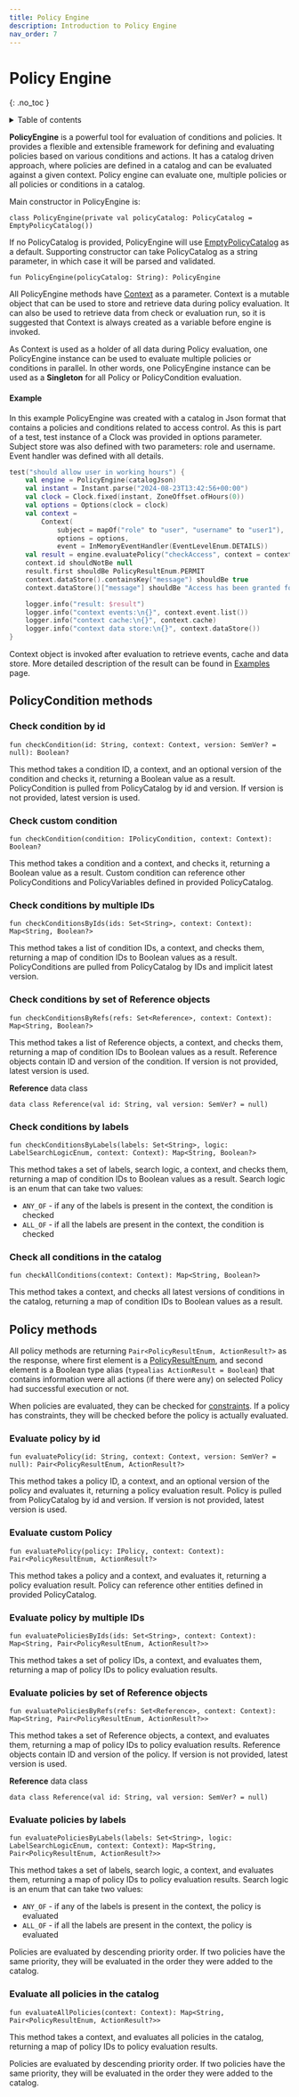 ```yaml
---
title: Policy Engine
description: Introduction to Policy Engine
nav_order: 7
---
```

# Policy Engine
{: .no_toc }

<details markdown="block">
  <summary>
    Table of contents
  </summary>
  {: .text-delta }
- TOC
{:toc}
</details>

**PolicyEngine** is a powerful tool for evaluation of conditions and policies. It provides a flexible and
extensible framework for defining and evaluating policies based on various conditions and actions.
It has a catalog driven approach, where policies are defined in a catalog and can be evaluated against a given context.
Policy engine can evaluate one, multiple policies or all policies or conditions in a catalog.

Main constructor in PolicyEngine is:

`class PolicyEngine(private val policyCatalog: PolicyCatalog = EmptyPolicyCatalog())`

If no PolicyCatalog is provided, PolicyEngine will use [EmptyPolicyCatalog](policy-catalog.md#empty-policycatalog) as a default.
Supporting constructor can take PolicyCatalog as a string parameter, in which case it will be parsed and validated.

`fun PolicyEngine(policyCatalog: String): PolicyEngine`

All PolicyEngine methods have [Context](context.md) as a parameter. Context is a mutable object that can be used to store and retrieve
data during policy evaluation. It can also be used to retrieve data from check or evaluation run, so it is suggested that Context is always 
created as a variable before engine is invoked.

As Context is used as a holder of all data during Policy evaluation, one PolicyEngine instance can be used to evaluate
multiple policies or conditions in parallel. In other words, one PolicyEngine instance can be used as a **Singleton** for
all Policy or PolicyCondition evaluation.

#### Example

In this example PolicyEngine was created with a catalog in Json format that contains a policies and conditions related to access control. As this is part of a test, test instance of a Clock was provided in options parameter. Subject store was also defined with two parameters: role and username. Event handler was defined with all details.

```kotlin
test("should allow user in working hours") {
    val engine = PolicyEngine(catalogJson)
    val instant = Instant.parse("2024-08-23T13:42:56+00:00")
    val clock = Clock.fixed(instant, ZoneOffset.ofHours(0))
    val options = Options(clock = clock)
    val context =
        Context(
            subject = mapOf("role" to "user", "username" to "user1"),
            options = options,
            event = InMemoryEventHandler(EventLevelEnum.DETAILS))
    val result = engine.evaluatePolicy("checkAccess", context = context)
    context.id shouldNotBe null
    result.first shouldBe PolicyResultEnum.PERMIT
    context.dataStore().containsKey("message") shouldBe true
    context.dataStore()["message"] shouldBe "Access has been granted for user1"

    logger.info("result: $result")
    logger.info("context events:\n{}", context.event.list())
    logger.info("context cache:\n{}", context.cache)
    logger.info("context data store:\n{}", context.dataStore())
}
```

Context object is invoked after evaluation to retrieve events, cache and data store. More detailed description of the result can be found in [Examples](examples/index.md) page.

## PolicyCondition methods

### Check condition by id

`fun checkCondition(id: String, context: Context, version: SemVer? = null): Boolean?`

This method takes a condition ID, a context, and an optional version of the condition and checks it, returning a Boolean
value as a result. PolicyCondition is pulled from PolicyCatalog by id and version. If version is not provided, latest
version is used.

### Check custom condition

`fun checkCondition(condition: IPolicyCondition, context: Context): Boolean?`

This method takes a condition and a context, and checks it, returning a Boolean value as a result. Custom condition can reference other PolicyConditions and PolicyVariables defined in provided PolicyCatalog.

### Check conditions by multiple IDs

`fun checkConditionsByIds(ids: Set<String>, context: Context): Map<String, Boolean?>`

This method takes a list of condition IDs, a context, and checks them, returning a map of condition IDs to Boolean
values as a result. PolicyConditions are pulled from PolicyCatalog by IDs and implicit latest version.

### Check conditions by set of Reference objects

`fun checkConditionsByRefs(refs: Set<Reference>, context: Context): Map<String, Boolean?>`

This method takes a list of Reference objects, a context, and checks them, returning a map of condition IDs to Boolean 
values as a result. Reference objects contain ID and version of the condition. If version is not provided, latest
version is used.

**Reference** data class
```
data class Reference(val id: String, val version: SemVer? = null) 
```

### Check conditions by labels

`fun checkConditionsByLabels(labels: Set<String>, logic: LabelSearchLogicEnum, context: Context): Map<String, Boolean?>`

This method takes a set of labels, search logic, a context, and checks them, returning a map of condition IDs to Boolean values as a
result. Search logic is an enum that can take two values:
* `ANY_OF` - if any of the labels is present in the context, the condition is checked
* `ALL_OF` - if all the labels are present in the context, the condition is checked

### Check all conditions in the catalog

`fun checkAllConditions(context: Context): Map<String, Boolean?>`

This method takes a context, and checks all latest versions of conditions in the catalog, returning a map of condition IDs to Boolean
values as a result.

## Policy methods

All policy methods are returning `Pair<PolicyResultEnum, ActionResult?>` as the response, where first element is a
[PolicyResultEnum](policy.md#policyresult), and second element is a Boolean type alias (`typealias ActionResult = Boolean`) that contains information were all actions (if there were any) on selected Policy had successful execution or not.

When policies are evaluated, they can be checked for [constraints](policy.md#constraints). If a policy has constraints, they will be checked
before the policy is actually evaluated.

### Evaluate policy by id

`fun evaluatePolicy(id: String, context: Context, version: SemVer? = null): Pair<PolicyResultEnum, ActionResult?>`

This method takes a policy ID, a context, and an optional version of the policy and evaluates it, returning a policy evaluation result.
Policy is pulled from PolicyCatalog by id and version. If version is not provided, latest version is used.

### Evaluate custom Policy

`fun evaluatePolicy(policy: IPolicy, context: Context): Pair<PolicyResultEnum, ActionResult?>`

This method takes a policy and a context, and evaluates it, returning a policy evaluation result. Policy can reference
other entities defined in provided PolicyCatalog.

### Evaluate policy by multiple IDs

`fun evaluatePoliciesByIds(ids: Set<String>, context: Context): Map<String, Pair<PolicyResultEnum, ActionResult?>>`

This method takes a set of policy IDs, a context, and evaluates them, returning a map of policy IDs to policy
evaluation results.

### Evaluate policies by set of Reference objects

`fun evaluatePoliciesByRefs(refs: Set<Reference>, context: Context): Map<String, Pair<PolicyResultEnum, ActionResult?>>`

This method takes a set of Reference objects, a context, and evaluates them, returning a map of policy IDs to policy 
evaluation results. Reference objects contain ID and version of the policy. If version is not provided, latest version
is used.

**Reference** data class
```
data class Reference(val id: String, val version: SemVer? = null) 
```

### Evaluate policies by labels

`fun evaluatePoliciesByLabels(labels: Set<String>, logic: LabelSearchLogicEnum, context: Context): Map<String, Pair<PolicyResultEnum, ActionResult?>>`

This method takes a set of labels, search logic, a context, and evaluates them, returning a map of policy IDs to policy
evaluation results. Search logic is an enum that can take two values:
* `ANY_OF` - if any of the labels is present in the context, the policy is evaluated
* `ALL_OF` - if all the labels are present in the context, the policy is evaluated

Policies are evaluated by descending priority order. If two policies have the same priority, they will be evaluated in
the order they were added to the catalog.

### Evaluate all policies in the catalog

`fun evaluateAllPolicies(context: Context): Map<String, Pair<PolicyResultEnum, ActionResult?>>`

This method takes a context, and evaluates all policies in the catalog, returning a map of policy IDs to policy 
evaluation results. 

Policies are evaluated by descending priority order. If two policies have the same priority, they will be evaluated in
the order they were added to the catalog.